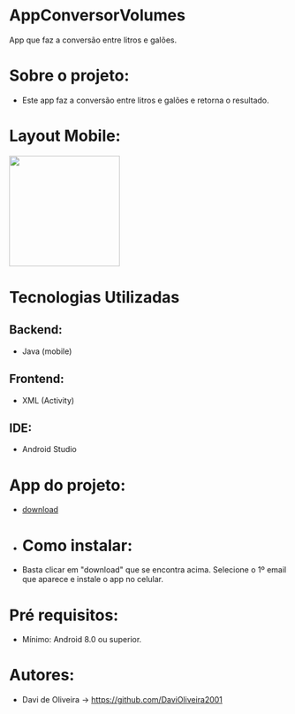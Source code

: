 # AppConversorVolumes
App que faz a conversão entre litros e galões.

# Sobre o projeto:
- Este app faz a conversão entre litros e galões e retorna o resultado.

# Layout Mobile:
<img width=200px src="https://github.com/DaviOliveira2001/AppConversorVolumes/assets/83030951/d4ea6865-a337-4190-bf22-ce7c9a5c4541">

# Tecnologias Utilizadas
## Backend:
- Java (mobile)
## Frontend:
- XML (Activity)
## IDE:
- Android Studio
# App do projeto:
- <a href = "https://drive.google.com/file/d/1akUhlYXkJfPO30V7bbUJoU-RlKaSV_AK/view?usp=share_link">download</a>
- # Como instalar:
- Basta clicar em "download" que se encontra acima. Selecione o 1º email que aparece e instale o app no celular.
# Pré requisitos:
- Mínimo: Android 8.0 ou superior.
# Autores:
- Davi de Oliveira -> https://github.com/DaviOliveira2001
